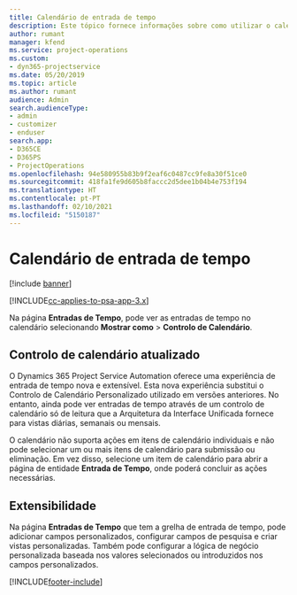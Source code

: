 ```yaml
---
title: Calendário de entrada de tempo
description: Este tópico fornece informações sobre como utilizar o calendário de entrada de tempo.
author: rumant
manager: kfend
ms.service: project-operations
ms.custom:
- dyn365-projectservice
ms.date: 05/20/2019
ms.topic: article
ms.author: rumant
audience: Admin
search.audienceType:
- admin
- customizer
- enduser
search.app:
- D365CE
- D365PS
- ProjectOperations
ms.openlocfilehash: 94e580955b83b9f2eaf6c0487cc9fe8a30f51ce0
ms.sourcegitcommit: 418fa1fe9d605b8faccc2d5dee1b04b4e753f194
ms.translationtype: HT
ms.contentlocale: pt-PT
ms.lasthandoff: 02/10/2021
ms.locfileid: "5150187"
---
```

# <a name="time-entry-calendar"></a>Calendário de entrada de tempo

[!include [banner](../includes/psa-now-project-operations.md)]

[!INCLUDE[cc-applies-to-psa-app-3.x](../includes/cc-applies-to-psa-app-3x.md)]

Na página **Entradas de Tempo**, pode ver as entradas de tempo no calendário selecionando **Mostrar como** \> **Controlo de Calendário**.

## <a name="updated-calendar-control"></a>Controlo de calendário atualizado

O Dynamics 365 Project Service Automation oferece uma experiência de entrada de tempo nova e extensível. Esta nova experiência substitui o Controlo de Calendário Personalizado utilizado em versões anteriores. No entanto, ainda pode ver entradas de tempo através de um controlo de calendário só de leitura que a Arquitetura da Interface Unificada fornece para vistas diárias, semanais ou mensais.

O calendário não suporta ações em itens de calendário individuais e não pode selecionar um ou mais itens de calendário para submissão ou eliminação. Em vez disso, selecione um item de calendário para abrir a página de entidade **Entrada de Tempo**, onde poderá concluir as ações necessárias.

## <a name="extensibility"></a>Extensibilidade

Na página **Entradas de Tempo** que tem a grelha de entrada de tempo, pode adicionar campos personalizados, configurar campos de pesquisa e criar vistas personalizadas. Também pode configurar a lógica de negócio personalizada baseada nos valores selecionados ou introduzidos nos campos personalizados.


[!INCLUDE[footer-include](../includes/footer-banner.md)]